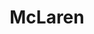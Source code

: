 ---
description: 麦克拉伦官方app，铁杆粉丝必备。没骑过猪还没见过猪跑么？
layout: post
results:
- primaryGenreName: Sports
  version: '1.0'
  trackViewUrl: https://itunes.apple.com/cn/app/mclaren/id919450918?mt=8&uo=4
  artworkUrl100: http://a1030.phobos.apple.com/us/r30/Purple3/v4/25/10/c1/2510c191-2e48-23c1-7b0e-0e4dc3d0833c/pr_source.png?downloadKey=1414943534_1846ec97865e305c5a0e27b1ffea41e4
  artworkUrl60: http://a1502.phobos.apple.com/us/r30/Purple1/v4/db/67/1d/db671d35-79ec-5ceb-db25-1c12ff2c6555/AppIcon60x60_2x.png
  userRatingCountForCurrentVersion: 6
  minimumOsVersion: '7.0'
  sellerName: McLaren Marketing Ltd
  supportedDevices:
  - iPadMini4G
  - iPad2Wifi
  - iPhone4
  - iPadThirdGen
  - iPadFourthGen
  - iPhone5c
  - iPodTouchFifthGen
  - iPadFourthGen4G
  - iPhone5s
  - iPhone4S
  - iPadMini
  - iPad23G
  - iPadThirdGen4G
  - iPhone5
  genres:
  - 体育
  - 生活
  trackName: McLaren
  description: "*The Official McLaren Formula 1 App*\n \nDiscover the definitive
    McLaren Formula 1 experience, with immediate access to the latest news,
    social feeds, video and images around the McLaren F1 team. Inside and
    outside race weekends, get closer to the heart of the action with real-time
    updates and key driver data.\n \nBenefits and Features: \n \n- All the
    McLaren F1 team news, videos and images brought together in one convenient,
    easy-to-access place.\n- Get behind the scenes at McLaren with updates
    from key team members, including the drivers, team management, pit crew,
    and more.\n- Share the moment with social updates from Twitter, Instagram
    and Facebook fed directly into the app.\n- Stay up-to-date on race weekends
    with team commentary and real-time driver data, including the latest positions,
    lap times and tyre choices.\n- Learn more about this season's car, the
    drivers and all the races.\n- Find out what's happening in the wider world
    of McLaren, with updates across the McLaren Group.\n- Includes exclusive
    content only available within the app."
  price: 0
  trackId: 919450918
  releaseDate: '2014-10-11T07:17:54Z'
  advisories: []
  screenshotUrls:
  - http://a4.mzstatic.com/us/r30/Purple3/v4/3f/f3/17/3ff317e8-8cb4-e7cb-f91b-ae89d2756d57/screen1136x1136.jpeg
  - http://a3.mzstatic.com/us/r30/Purple4/v4/83/8f/aa/838faad4-4b87-0b7c-0ef5-c8810a43648f/screen1136x1136.jpeg
  - http://a2.mzstatic.com/us/r30/Purple3/v4/5b/5a/51/5b5a5132-1d85-59c4-d7e4-0d0f4cec3a50/screen1136x1136.jpeg
  - http://a3.mzstatic.com/us/r30/Purple5/v4/f1/3d/ed/f13ded63-40d5-e583-3e4c-613d94045ea0/screen1136x1136.jpeg
  - http://a3.mzstatic.com/us/r30/Purple1/v4/a5/19/04/a519041b-ffb9-1f14-cc44-1f3735434013/screen1136x1136.jpeg
  artistViewUrl: https://itunes.apple.com/cn/artist/mclaren/id919450917?uo=4
  primaryGenreId: 6004
  userRatingCount: 6
  averageUserRatingForCurrentVersion: 5
  kind: software
  fileSizeBytes: '87959437'
  bundleId: com.mclaren.McLaren
  sellerUrl: http://www.McLaren.com/OfficialApp
  trackContentRating: 4+
  artistName: McLaren
  trackCensoredName: McLaren
  isGameCenterEnabled: false
  contentAdvisoryRating: 4+
  languageCodesISO2A:
  - EN
  averageUserRating: 5
  features:
  - iosUniversal
  wrapperType: software
  artworkUrl512: http://a1030.phobos.apple.com/us/r30/Purple3/v4/25/10/c1/2510c191-2e48-23c1-7b0e-0e4dc3d0833c/pr_source.png?downloadKey=1414943534_1846ec97865e305c5a0e27b1ffea41e4
  formattedPrice: 免费
  artistId: 919450917
  genreIds:
  - '6004'
  - '6012'
  currency: CNY
  ipadScreenshotUrls:
  - http://a4.mzstatic.com/us/r30/Purple1/v4/b3/ae/42/b3ae424d-d5a2-6a5b-8021-19b94e327a57/screen480x480.jpeg
  - http://a4.mzstatic.com/us/r30/Purple4/v4/48/98/c2/4898c295-ffa8-08c5-0d0f-82c6249fe3c7/screen480x480.jpeg
  - http://a1.mzstatic.com/us/r30/Purple5/v4/df/cc/70/dfcc7040-9077-8dba-72e2-cba1caafb908/screen480x480.jpeg
  - http://a2.mzstatic.com/us/r30/Purple3/v4/20/56/8e/20568ec2-e82c-0267-169f-617a845d0941/screen480x480.jpeg
  - http://a3.mzstatic.com/us/r30/Purple3/v4/3a/df/ec/3adfec2c-6f63-9f28-76e2-ab37a95f588d/screen480x480.jpeg
category: 体育
tags: tag1
resultCount: 1
title: McLaren

---